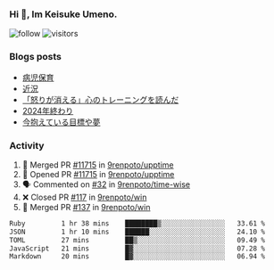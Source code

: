 ### Hi 👋, Im Keisuke Umeno.

<!--
**9renpoto/9renpoto** is a ✨ _special_ ✨ repository because its `README.md` (this file) appears on your GitHub profile.

Here are some ideas to get you started:

- 🔭 I’m currently working on ...
- 🌱 I’m currently learning ...
- 👯 I’m looking to collaborate on ...
- 🤔 I’m looking for help with ...
- 💬 Ask me about ...
- 📫 How to reach me: ...
- 😄 Pronouns: ...
- ⚡ Fun fact: ...
-->

![follow](https://img.shields.io/github/followers/9renpoto?label=Follow&style=social)
![visitors](https://komarev.com/ghpvc/?username=9renpoto&label=Profile%20views&color=0e75b6&style=flat)

### Blogs posts

<!-- BLOG-POST-LIST:START -->
- [病児保育](https://9renpoto.win/entry/2025/09/25/childcare_for_sick_children)
- [近況](https://9renpoto.win/entry/2025/04/05/current_status)
- [「怒りが消える」心のトレーニングを読んだ](https://9renpoto.win/entry/2025/02/01/anger-management)
- [2024年終わり](https://9renpoto.win/entry/2024/12/31/2024-end)
- [今抱えている目標や夢](https://9renpoto.win/entry/2024/12/02/objective)
<!-- BLOG-POST-LIST:END -->

### Activity

<!--START_SECTION:activity-->
1. 🎉 Merged PR [#11715](https://github.com/9renpoto/upptime/pull/11715) in [9renpoto/upptime](https://github.com/9renpoto/upptime)
2. 💪 Opened PR [#11715](https://github.com/9renpoto/upptime/pull/11715) in [9renpoto/upptime](https://github.com/9renpoto/upptime)
3. 🗣 Commented on [#32](https://github.com/9renpoto/time-wise/pull/32#issuecomment-3332456794) in [9renpoto/time-wise](https://github.com/9renpoto/time-wise)
4. ❌ Closed PR [#117](https://github.com/9renpoto/win/pull/117) in [9renpoto/win](https://github.com/9renpoto/win)
5. 🎉 Merged PR [#137](https://github.com/9renpoto/win/pull/137) in [9renpoto/win](https://github.com/9renpoto/win)
<!--END_SECTION:activity-->

<!--START_SECTION:waka-->

```txt
Ruby         1 hr 38 mins    ████████▒░░░░░░░░░░░░░░░░   33.61 %
JSON         1 hr 10 mins    ██████░░░░░░░░░░░░░░░░░░░   24.10 %
TOML         27 mins         ██▒░░░░░░░░░░░░░░░░░░░░░░   09.49 %
JavaScript   21 mins         █▓░░░░░░░░░░░░░░░░░░░░░░░   07.28 %
Markdown     20 mins         █▓░░░░░░░░░░░░░░░░░░░░░░░   06.94 %
```

<!--END_SECTION:waka-->
